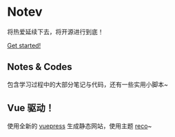 # Notev

将热爱延续下去，将开源进行到底！

[Get started!](https://sigure.xyz/)

## Notes & Codes

包含学习过程中的大部分笔记与代码，还有一些实用小脚本~

## Vue 驱动！

使用全新的 [vuepress](https://github.com/vuejs/vuepress) 生成静态网站，使用主题 [reco](https://github.com/vuepress-reco/vuepress-theme-reco)~
